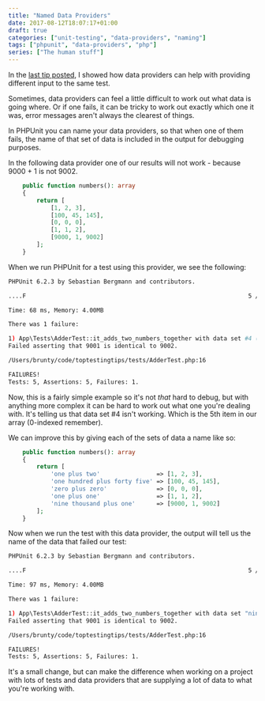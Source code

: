 ```yaml
---
title: "Named Data Providers"
date: 2017-08-12T18:07:17+01:00
draft: true
categories: ["unit-testing", "data-providers", "naming"]
tags: ["phpunit", "data-providers", "php"]
series: ["The human stuff"]
---
```


In the [last tip posted](https://toptestingtips/tips/use-data-providers), I showed how data providers can help with providing different input to the same test.

Sometimes, data providers can feel a little difficult to work out what data is going where. Or if one fails, it can be tricky to work out exactly which one it was, error messages aren't always the clearest of things.

In PHPUnit you can name your data providers, so that when one of them fails, the name of that set of data is included in the output for debugging purposes.

In the following data provider one of our results will not work - because 9000 + 1 is not 9002.

```php
    public function numbers(): array
    {
        return [
            [1, 2, 3],
            [100, 45, 145],
            [0, 0, 0],
            [1, 1, 2],
            [9000, 1, 9002]
        ];
    }
```

When we run PHPUnit for a test using this provider, we see the following:

```bash
PHPUnit 6.2.3 by Sebastian Bergmann and contributors.

....F                                                               5 / 5 (100%)

Time: 68 ms, Memory: 4.00MB

There was 1 failure:

1) App\Tests\AdderTest::it_adds_two_numbers_together with data set #4 (9000, 1, 9002)
Failed asserting that 9001 is identical to 9002.

/Users/brunty/code/toptestingtips/tests/AdderTest.php:16

FAILURES!
Tests: 5, Assertions: 5, Failures: 1.
```

Now, this is a fairly simple example so it's not *that* hard to debug, but with anything more complex it can be hard to work out what one you're dealing with. It's telling us that data set #4 isn't working. Which is the 5th item in our array (0-indexed remember).

We can improve this by giving each of the sets of data a name like so:

```php
    public function numbers(): array
    {
        return [
            'one plus two'                => [1, 2, 3],
            'one hundred plus forty five' => [100, 45, 145],
            'zero plus zero'              => [0, 0, 0],
            'one plus one'                => [1, 1, 2],
            'nine thousand plus one'      => [9000, 1, 9002]
        ];
    }
```

Now when we run the test with this data provider, the output will tell us the name of the data that failed our test:

```bash
PHPUnit 6.2.3 by Sebastian Bergmann and contributors.

....F                                                               5 / 5 (100%)

Time: 97 ms, Memory: 4.00MB

There was 1 failure:

1) App\Tests\AdderTest::it_adds_two_numbers_together with data set "nine thousand plus one" (9000, 1, 9002)
Failed asserting that 9001 is identical to 9002.

/Users/brunty/code/toptestingtips/tests/AdderTest.php:16

FAILURES!
Tests: 5, Assertions: 5, Failures: 1.
```

It's a small change, but can make the difference when working on a project with lots of tests and data providers that are supplying a lot of data to what you're working with.
